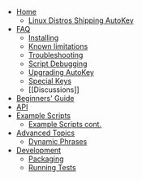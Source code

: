 * [Home](https://github.com/autokey/autokey/wiki)
  * [Linux Distros Shipping AutoKey](https://github.com/autokey/autokey/wiki/Current-Linux-distributions-shipping-AutoKey)
* [FAQ](https://github.com/autokey/autokey/wiki/FAQ)
  * [Installing](https://github.com/autokey/autokey/wiki/Installing)
  * [Known limitations](https://github.com/autokey/autokey/wiki/Known-limitations)
  * [Troubleshooting](https://github.com/autokey/autokey/wiki/Troubleshooting)
  * [Script Debugging](https://github.com/autokey/autokey/wiki/Script-Debugging)
  * [Upgrading AutoKey](https://github.com/autokey/autokey/wiki/Upgrading-AutoKey)
  * [Special Keys](https://github.com/autokey/autokey/wiki/Special-Keys)
  * [[Discussions]]
* [Beginners' Guide](https://github.com/autokey/autokey/wiki/Beginners-Guide)
* [API](https://github.com/autokey/autokey/wiki/API-Examples)
* [Example Scripts](https://github.com/autokey/autokey/wiki/Scripts---contributed-1)
  * [Example Scripts cont.](https://github.com/autokey/autokey/wiki/Scripts---samples)
* [Advanced Topics](https://github.com/autokey/autokey/wiki/Advanced-Topics)
  * [Dynamic Phrases](https://github.com/autokey/autokey/wiki/Dynamic-Phrases,-Using-Macros-as-placeholders-in-Phrases)
* [Development]()  
  * [Packaging](https://github.com/autokey/autokey/wiki/Packaging)
  * [Running Tests](https://github.com/autokey/autokey/wiki/Running-Unit-Tests)